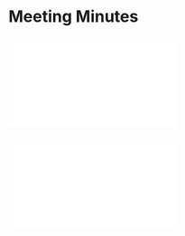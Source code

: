 # Meeting Minutes

## ![September 1](./MeetingMinutes/MM9-1.md)

## ![September 3](./MeetingMinutes/MM9-3.md)
